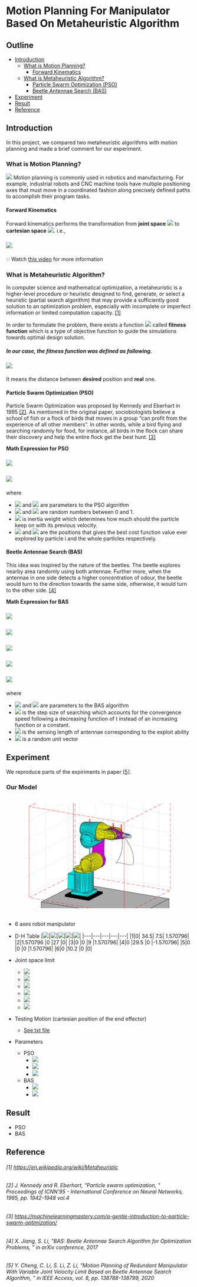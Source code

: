 # Motion Planning For Manipulator Based On Metaheuristic Algorithm

## Outline

- [Introduction](#introduction)
  - [What is Motion Planning?](#what-is-motion-planning)
    - [Forward Kinematics](#forward-kinematics)
  - [What is Metaheuristic Algorithm?](#what-is-metaheuristic-algorithm)
    - [Particle Swarm Optimization (PSO)](#particle-swarm-optimization-pso)
    - [Beetle Antennae Search (BAS)](#beetle-antennae-search-bas)
- [Experiment](#experiment)
- [Result](#result)
- [Reference](#reference)

## Introduction

In this project, we compared two metaheuristic algorithms with motion planning and made a brief comment for our experiment.

### What is Motion Planning?

![](https://control.com/uploads/articles/image18.jpg)
Motion planning is commonly used in robotics and manufacturing. For example, industrial robots and CNC machine tools have multiple positioning axes that must move in a coordinated fashion along precisely defined paths to accomplish their program tasks.

#### Forward Kinematics

Forward kinematics performs the transformation from **joint space** <img src="http://latex.codecogs.com/gif.latex?{\bf{\theta}}" /> to **cartesian space** <img src="http://latex.codecogs.com/gif.latex?{\bf{p}}"/>. i.e.,

### <img src="http://latex.codecogs.com/gif.latex?F\left( {\bf{\theta }} \right) = {\bf{p}}" />

:bulb: Watch [this video](https://youtu.be/rA9tm0gTln8) for more information

### What is Metaheuristic Algorithm?

In computer science and mathematical optimization, a metaheuristic is a higher-level procedure or heuristic designed to find, generate, or select a heuristic (partial search algorithm) that may provide a sufficiently good solution to an optimization problem, especially with incomplete or imperfect information or limited computation capacity. [[1]](#1-httpsenwikipediaorgwikimetaheuristic)

In order to formulate the problem, there exists a function <img src="http://latex.codecogs.com/gif.latex?f(\bf{x})" /> called **fitness function** which is a type of objective function to guide the simulations towards optimal design solution.

##### In our case, the fitness function was defined as following.

### <img src="http://latex.codecogs.com/gif.latex?f\left( {{\bf{\theta }}(t)} \right) = {\left\| {{{\bf{p}}_{\bf{d}}}(t) - F\left( {{\bf{\theta }}(t)} \right)} \right\|^2}" />

It means the distance between **desired** position and **real** one.

#### Particle Swarm Optimization (PSO)

Particle Swarm Optimization was proposed by Kennedy and Eberhart in 1995 [[2]](#2-j-kennedy-and-r-eberhart-particle-swarm-optimization--proceedings-of-icnn95---international-conference-on-neural-networks-1995-pp-1942-1948-vol4). As mentioned in the original paper, sociobiologists believe a school of fish or a flock of birds that moves in a group “can profit from the experience of all other members”. In other words, while a bird flying and searching randomly for food, for instance, all birds in the flock can share their discovery and help the entire flock get the best hunt. [[3]](#3-httpsmachinelearningmasterycoma-gentle-introduction-to-particle-swarm-optimization)

**Math Expression for PSO**

### <img src="http://latex.codecogs.com/gif.latex?{{{\bf{v}}_{\bf{i}}} = w{{\bf{v}}_{\bf{i}}} + {c_1}{r_1}\left( {{\bf{pbes}}{{\bf{t}}_{\bf{i}}} - {{\bf{x}}_{\bf{i}}}} \right) + {c_2}{r_2}\left( {{\bf{gbest}} - {{\bf{x}}_{\bf{i}}}} \right)}" />

### <img src="http://latex.codecogs.com/gif.latex?{{\bf{x}}_{\bf{i}}} = {{\bf{x}}_{\bf{i}}} + {{\bf{v}}_{\bf{i}}}" />

  <!-- $$
  \left\{ \begin{array}{l}
  {{\bf{v}}_{\bf{i}}} = w{{\bf{v}}_{\bf{i}}} + {c_1}{r_1}\left( {{\bf{pbes}}{{\bf{t}}_{\bf{i}}} - {{\bf{x}}_{\bf{i}}}} \right) + {c_2}{r_2}\left( {{\bf{gbest}} - {{\bf{x}}_{\bf{i}}}} \right)\\
  {{\bf{x}}_{\bf{i}}} = {{\bf{x}}_{\bf{i}}} + {{\bf{v}}_{\bf{i}}}
  \end{array} \right.
  $$ -->

where

- <img src="https://render.githubusercontent.com/render/math?math=c_1"> and <img src="https://render.githubusercontent.com/render/math?math=c_2"> are parameters to the PSO algorithm
- <img src="https://render.githubusercontent.com/render/math?math=r_1"> and <img src="https://render.githubusercontent.com/render/math?math=r_2"> are random numbers between 0 and 1.
- <img src="https://render.githubusercontent.com/render/math?math=w"> is inertia weight which determines how much should the particle keep on with its previous velocity.
- <img src="https://render.githubusercontent.com/render/math?math={\bf{pbes}}{{\bf{t}}_{\bf{i}}}"> and <img src="https://render.githubusercontent.com/render/math?math={\bf{gbest}}"> are the positions that gives the best cost function value ever explored by particle i and the whole partlcles respectively.

#### Beetle Antennae Search (BAS)

This idea was inspired by the nature of the beetles. The beetle explores nearby area randomly using both antennae. Further more, when the antennae in one side detects a higher concentration of odour, the beetle would turn to the direction towards the same side, otherwise, it would turn to the other side. [[4]](#4-x-jiang-s-li-bas-beetle-antennae-search-algorithm-for-optimization-problems--in-arxiv-conference-2017)

**Math Expression for BAS**

### <img src="http://latex.codecogs.com/gif.latex?{{\bf{x}}_r} = {{\bf{x}}^t} + {d^t}{\bf{b}}">

### <img src="http://latex.codecogs.com/gif.latex?{{\bf{x}}_l} = {{\bf{x}}^t} - {d^t}{\bf{b}}">

### <img src="http://latex.codecogs.com/gif.latex?{{\bf{x}}^t} = {{\bf{x}}^{t - 1}} - {\delta ^t}{\bf{b}}sign\left( {f\left( {{{\bf{x}}_r}} \right) - f\left( {{{\bf{x}}_l}} \right)} \right)">

### <img src="http://latex.codecogs.com/gif.latex?{d^t} = {c_1}\sqrt {f\left( {{{\bf{x}}^t}} \right)}">

### <img src="http://latex.codecogs.com/gif.latex?{\delta ^t} = {c_2}{d^t}">

  <!-- $$
    \left\{ \begin{array}{l}
  {{\bf{x}}_r} = {{\bf{x}}^t} + {d^t}{\bf{b}}\\
  {{\bf{x}}_l} = {{\bf{x}}^t} - {d^t}{\bf{b}}\\
  {{\bf{x}}^t} = {{\bf{x}}^{t - 1}} - {\delta ^t}{\bf{b}}sign\left( {f\left( {{{\bf{x}}_r}} \right) - f\left( {{{\bf{x}}_l}} \right)} \right)
  \end{array} \right.
  $$ -->

where

- <img src="https://render.githubusercontent.com/render/math?math=c_1"> and <img src="https://render.githubusercontent.com/render/math?math=c_2"> are parameters to the BAS algorithm
- <img src="https://render.githubusercontent.com/render/math?math={\delta^t}"> is the step size of searching which accounts for the convergence speed following a decreasing function of t instead of an increasing function or a constant.
- <img src="https://render.githubusercontent.com/render/math?math={d^t}"> is the sensing length of antennae corresponding to the exploit ability
- <img src="https://render.githubusercontent.com/render/math?math=\bf{b}"> is a random unit vector

## Experiment

We reproduce parts of the expiriments in paper [[5]](#5-y-cheng-c-li-s-li-z-li-motion-planning-of-redundant-manipulator-with-variable-joint-velocity-limit-based-on-beetle-antennae-search-algorithm--in-ieee-access-vol-8-pp-138788-138799-2020).

### Our Model

<br>
<div align=center>
<img src="https://github.com/chiehwun/2021-NCKU_ORA/blob/main/Final_Project/MyRobot_Model.png" width="400" height="285">
</div>
<br>

- 6 axes robot manipulator
- D-H Table
  |<img src="http://latex.codecogs.com/gif.latex?i">|<img src="http://latex.codecogs.com/gif.latex?{\theta}\quad(rad)">|<img src="http://latex.codecogs.com/gif.latex?d\quad(cm)">|<img src="http://latex.codecogs.com/gif.latex?a\quad(cm)">|<img src="http://latex.codecogs.com/gif.latex?\alpha\quad(rad)">|
  |---|---|---|---|---|
  |1|0| 34.5| 7.5| 1.570796|
  |2|1.570796 |0 |27 |0|
  |3|0 |0 |9 |1.570796|
  |4|0 |29.5 |0 |-1.570796|
  |5|0 |0 |0 |1.570796|
  |6|0 |10.2 |0 |0|
- Joint space limit
  - <img src="http://latex.codecogs.com/gif.latex?-170^\circ  \le {\theta _1} \le 170^\circ">
  - <img src="http://latex.codecogs.com/gif.latex?- 135^\circ  \le {\theta _2} \le 82.79^\circ">
  - <img src="http://latex.codecogs.com/gif.latex?- 74.88^\circ  \le {\theta _3} \le 104^\circ">
  - <img src="http://latex.codecogs.com/gif.latex?- 190^\circ  \le {\theta _4} \le 190^\circ">
  - <img src="http://latex.codecogs.com/gif.latex?- 118.88^\circ  \le {\theta _5} \le 118.88^\circ">
  - <img src="http://latex.codecogs.com/gif.latex?- 360^\circ  \le {\theta _6} \le 360">
- Testing Motion (cartesian position of the end effector)

  - [See txt file](https://github.com/chiehwun/2021-NCKU_ORA/blob/main/Final_Project/C_Minimum_Jerk.txt)

- Parameters

  - PSO
    - <img src="http://latex.codecogs.com/gif.latex?{w} = " />
    - <img src="http://latex.codecogs.com/gif.latex?{c_1} = " />
    - <img src="http://latex.codecogs.com/gif.latex?{c_2} = " />
  - BAS
    - <img src="http://latex.codecogs.com/gif.latex?{c_1} = " />
    - <img src="http://latex.codecogs.com/gif.latex?{c_2} = " />

## Result

- PSO
- BAS

## Reference

###### [1] https://en.wikipedia.org/wiki/Metaheuristic

###### [2] J. Kennedy and R. Eberhart, "Particle swarm optimization, " Proceedings of ICNN'95 - _International Conference on Neural Networks_, 1995, pp. 1942-1948 vol.4

###### [3] https://machinelearningmastery.com/a-gentle-introduction-to-particle-swarm-optimization/

###### [4] X. Jiang, S. Li, "BAS: Beetle Antennae Search Algorithm for Optimization Problems, " in arXiv conference, 2017

###### [5] Y. Cheng, C. Li, S. Li, Z. Li, "Motion Planning of Redundant Manipulator With Variable Joint Velocity Limit Based on Beetle Antennae Search Algorithm, " in _IEEE Access_, vol. 8, pp. 138788-138799, 2020
